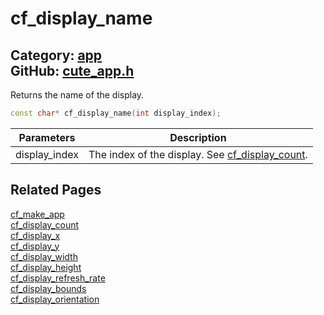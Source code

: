[//]: # (This file is automatically generated by Cute Framework's docs parser.)
[//]: # (Do not edit this file by hand!)
[//]: # (See: https://github.com/RandyGaul/cute_framework/blob/master/samples/docs_parser.cpp)
[](../header.md ':include')

# cf_display_name

Category: [app](/api_reference?id=app)  
GitHub: [cute_app.h](https://github.com/RandyGaul/cute_framework/blob/master/include/cute_app.h)  
---

Returns the name of the display.

```cpp
const char* cf_display_name(int display_index);
```

Parameters | Description
--- | ---
display_index | The index of the display. See [cf_display_count](/app/cf_display_count.md).

## Related Pages

[cf_make_app](/app/cf_make_app.md)  
[cf_display_count](/app/cf_display_count.md)  
[cf_display_x](/app/cf_display_x.md)  
[cf_display_y](/app/cf_display_y.md)  
[cf_display_width](/app/cf_display_width.md)  
[cf_display_height](/app/cf_display_height.md)  
[cf_display_refresh_rate](/app/cf_display_refresh_rate.md)  
[cf_display_bounds](/app/cf_display_bounds.md)  
[cf_display_orientation](/app/cf_display_orientation.md)  
